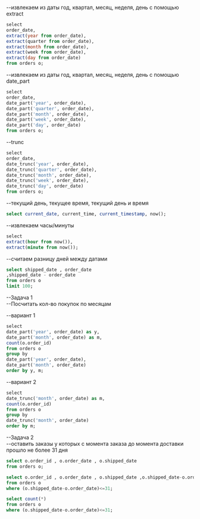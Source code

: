 --извлекаем из даты год, квартал, месяц, неделя, день c помощью extract  
```sql
select   
order_date,  
extract(year from order_date),  
extract(quarter from order_date),  
extract(month from order_date),  
extract(week from order_date),  
extract(day from order_date)  
from orders o;
```

--извлекаем из даты год, квартал, месяц, неделя, день c помощью date_part  
```sql
select   
order_date,  
date_part('year', order_date),  
date_part('quarter', order_date),  
date_part('month', order_date),  
date_part('week', order_date),  
date_part('day', order_date)  
from orders o;
```

--trunc  
```sql
select   
order_date,  
date_trunc('year', order_date),  
date_trunc('quarter', order_date),  
date_trunc('month', order_date),  
date_trunc('week', order_date),  
date_trunc('day', order_date)  
from orders o;
```

--текущий день, текущее время, текущий день и время  
```sql
select current_date, current_time, current_timestamp, now();
```

--извлекаем часы/минуты  
```sql
select   
extract(hour from now()),  
extract(minute from now());
```

--cчитаем разницу дней между датами  
```sql
select shipped_date , order_date   
,shipped_date - order_date  
from orders o   
limit 100;
```
  
--Задача 1  
--Посчитать кол-во покупок по месяцам

--вариант 1  
```sql
select   
date_part('year', order_date) as y,  
date_part('month', order_date) as m,  
count(o.order_id)  
from orders o   
group by   
date_part('year', order_date),  
date_part('month', order_date)  
order by y, m;
```

--вариант 2  
```sql
select   
date_trunc('month', order_date) as m,  
count(o.order_id)  
from orders o   
group by   
date_trunc('month', order_date)  
order by m;
```

--Задача 2  
--оставить заказы у которых с момента заказа до момента доставки прошло не более 31 дня

```sql
select o.order_id , o.order_date , o.shipped_date   
from orders o;
```

```sql
select o.order_id , o.order_date , o.shipped_date ,o.shipped_date-o.order_date   
from orders o  
where (o.shipped_date-o.order_date)<=31;
```

```sql
select count(*)  
from orders o  
where (o.shipped_date-o.order_date)<=31;
```